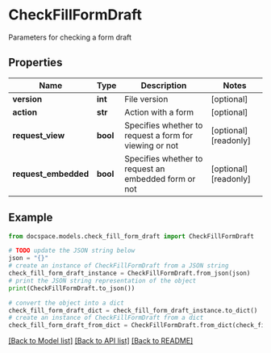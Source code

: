# CheckFillFormDraft

Parameters for checking a form draft

## Properties

Name | Type | Description | Notes
------------ | ------------- | ------------- | -------------
**version** | **int** | File version | [optional] 
**action** | **str** | Action with a form | [optional] 
**request_view** | **bool** | Specifies whether to request a form for viewing or not | [optional] [readonly] 
**request_embedded** | **bool** | Specifies whether to request an embedded form or not | [optional] [readonly] 

## Example

```python
from docspace.models.check_fill_form_draft import CheckFillFormDraft

# TODO update the JSON string below
json = "{}"
# create an instance of CheckFillFormDraft from a JSON string
check_fill_form_draft_instance = CheckFillFormDraft.from_json(json)
# print the JSON string representation of the object
print(CheckFillFormDraft.to_json())

# convert the object into a dict
check_fill_form_draft_dict = check_fill_form_draft_instance.to_dict()
# create an instance of CheckFillFormDraft from a dict
check_fill_form_draft_from_dict = CheckFillFormDraft.from_dict(check_fill_form_draft_dict)
```
[[Back to Model list]](../README.md#documentation-for-models) [[Back to API list]](../README.md#documentation-for-api-endpoints) [[Back to README]](../README.md)


